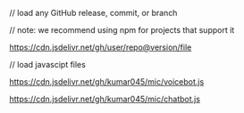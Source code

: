 

// load any GitHub release, commit, or branch

// note: we recommend using npm for projects that support it

https://cdn.jsdelivr.net/gh/user/repo@version/file

// load javascipt files

https://cdn.jsdelivr.net/gh/kumar045/mic/voicebot.js

https://cdn.jsdelivr.net/gh/kumar045/mic/chatbot.js

